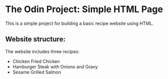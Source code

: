 # The Odin Project: Simple HTML Page
This is a simple project for building a basic recipe website using HTML.

## Website structure:
The website includes three recipes:
- Chicken Fried Chicken 
- Hamburger Steak with Onions and Gravy
- Sesame Grilled Salmon
